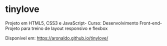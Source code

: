 # tinylove
Projeto em HTML5, CSS3 e JavaScript- Curso: Desenvolvimento Front-end- Projeto para treino de layout responsivo e flexbox

Disponível em: https://aronaldo.github.io/tinylove/
